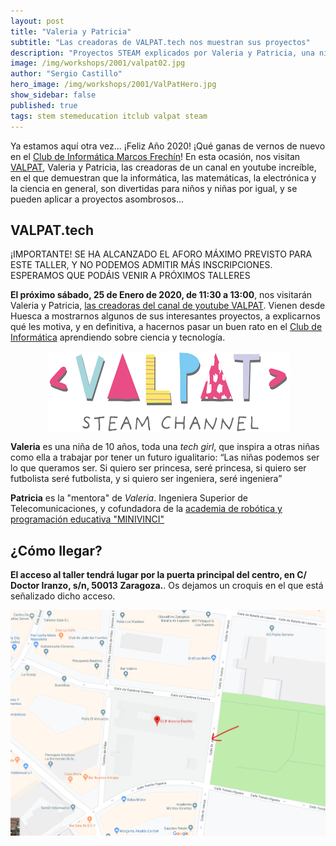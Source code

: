 ```yaml
---
layout: post
title: "Valeria y Patricia"
subtitle: "Las creadoras de VALPAT.tech nos muestran sus proyectos"
description: "Proyectos STEAM explicados por Valeria y Patricia, una niña y su profesora, con el objetivo de que niños y niñas de todo el mundo (sobre todo niñas!!) puedan divertirse viendo vídeos de tecnología y encontrar inspiración y motivación para adentrarse en el mundo STEAM."
image: /img/workshops/2001/valpat02.jpg
author: "Sergio Castillo"
hero_image: /img/workshops/2001/ValPatHero.jpg
show_sidebar: false
published: true
tags: stem stemeducation itclub valpat steam
---
```


Ya estamos aquí otra vez... ¡Feliz Año 2020! ¡Qué ganas de vernos de nuevo en el [Club de Informática Marcos Frechín](/)! En esta ocasión, nos visitan <a href="https://www.valpat.tech/" target="_blank">VALPAT</a>, Valeria y Patricia, las creadoras de un canal en youtube increíble, en el que demuestran que la informática, las matemáticas, la electrónica y la ciencia en general, son divertidas para niños y niñas por igual, y se pueden aplicar a proyectos asombrosos...

## VALPAT.tech

> <div class="has-text-danger has-text-weight-bold">
¡IMPORTANTE! SE HA ALCANZADO EL AFORO MÁXIMO PREVISTO PARA ESTE TALLER, Y NO PODEMOS ADMITIR MÁS INSCRIPCIONES. 
<br/>
ESPERAMOS QUE PODÁIS VENIR A PRÓXIMOS TALLERES
</div>

**El próximo sábado, 25 de Enero de 2020, de 11:30 a 13:00**, nos visitarán Valeria y Patricia, <a href="https://www.valpat.tech/" target="_blank">las creadoras del canal de youtube VALPAT</a>. Vienen desde Huesca a mostrarnos algunos de sus interesantes proyectos, a explicarnos qué les motiva, y en definitiva, a hacernos pasar un buen rato en el [Club de Informática](/) aprendiendo sobre ciencia y tecnología.

<a href="https://www.youtube.com/channel/UCFvnZUk_G-oF3y4VjY0tbHQ" target="_blank">
    <img src="/img/workshops/2001/valpatLogo.png" alt="VALPAT STEAM Channel" style="display: block; margin-left: auto; margin-right:auto" />
</a>

**Valeria** es una niña de 10 años, toda una *tech girl*, que inspira a otras niñas como ella a trabajar por tener un futuro igualitario: “Las niñas podemos ser lo que queramos ser. Si quiero ser princesa, seré princesa, si quiero ser futbolista seré futbolista, y si quiero ser ingeniera, seré ingeniera”

**Patricia** es la "mentora" de *Valeria*. Ingeniera Superior de Telecomunicaciones, y cofundadora de la <a href="https://www.minivinci.es/" target="_blank">academia de robótica y programación educativa "MINIVINCI"</a>

## ¿Cómo llegar?

**El acceso al taller tendrá lugar por la puerta principal del centro, en C/ Doctor Iranzo, s/n, 50013 Zaragoza.**. Os dejamos un croquis en el que está señalizado dicho acceso.

![Mapa acceso Marcos Frechín](/img/mapa_acceso.png)
